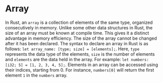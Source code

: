 # Array

In Rust, an `array` is a collection of elements of the same type, organized consecutively in memory. Unlike some other data structures in Rust, the size of an array must be known at compile time. This gives it a distinct advantage in memory efficiency. The size of the array cannot be changed after it has been declared. The syntax to declare an array in Rust is as follows: `let array_name: [type; size] = [elements];`. Here, `type` represents the data type of the elements, `size` is the number of elements and `elements` are the data held in the array. For example: `let numbers: [i32; 5] = [1, 2, 3, 4, 5];`. Elements in an array can be accessed using their indices, starting from 0. For instance, `numbers[0]` will return the first element `1` in the `numbers` array.